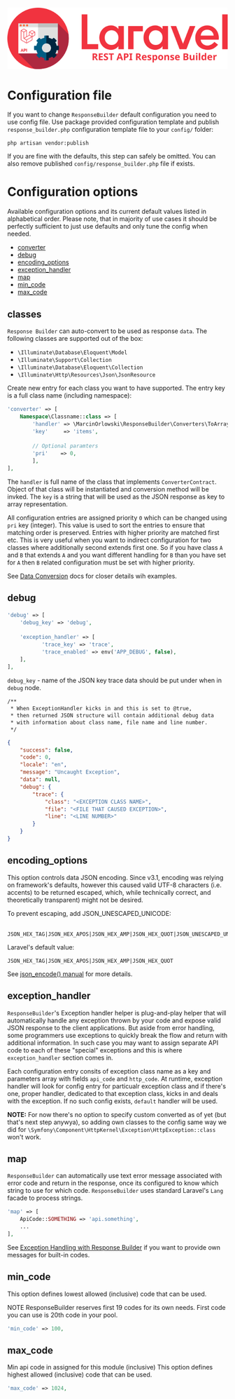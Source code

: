 ![REST API Response Builder for Laravel](img/logo.png)

# Configuration file #
 If you want to change `ResponseBuilder` default configuration you need to use config file. Use package provided configuration
 template and publish `response_builder.php` configuration template file to your `config/` folder:

    php artisan vendor:publish

 If you are fine with the defaults, this step can safely be omitted. You can also remove published `config/response_builder.php`
 file if exists.

# Configuration options #

 Available configuration options and its current default values listed in alphabetical order. Please note, that in majority
 of use cases it should be perfectly sufficient to just use defaults and only tune the config when needed.
 
 * [converter](#converter)
 * [debug](#debug)
 * [encoding_options](#encoding_options)
 * [exception_handler](#exception_handler)
 * [map](#map)
 * [min_code](#min_code)
 * [max_code](#max_code)

## classes ##
 
`Response Builder` can auto-convert to be used as response `data`. The following classes are supported out of the
box:

 * `\Illuminate\Database\Eloquent\Model`          
 * `\Illuminate\Support\Collection`               
 * `\Illuminate\Database\Eloquent\Collection`     
 * `\Illuminate\Http\Resources\Json\JsonResource` 

Create new entry for each class you want to have supported. The entry key is a full class name (including namespace):

```php
'converter' => [
    Namespace\Classname::class => [
        'handler' => \MarcinOrlowski\ResponseBuilder\Converters\ToArrayConverter::class,
        'key'     => 'items',
        
        // Optional paramters
        'pri'    => 0, 
        ],
],
```
The `handler` is full name of the class that implements `ConverterContract`. Object of that class will be instantiated
and conversion method will be invked. The `key` is a string that will be used as the JSON response as key to array representation.

All configuration entries are assigned priority `0` which can be changed using `pri` key (integer). This value is used to
sort the entries to ensure that matching order is preserved. Entries with higher priority are matched first etc. This is
very useful when you want to indirect configuration for two classes where additionally second extends first one. 
So if you have class `A` and `B` that extends `A` and you want different handling for `B` than you have set for `A` 
then `B` related configuration must be set with higher priority.

See [Data Conversion](docs.md#data-conversion) docs for closer details wih examples.
 
## debug ##

```php
'debug' => [
    'debug_key' => 'debug',

    'exception_handler' => [
           'trace_key' => 'trace',
           'trace_enabled' => env('APP_DEBUG', false),
    ],
],
```

`debug_key` - name of the JSON key trace data should be put under when in `debug` node.

	/**
	 * When ExceptionHandler kicks in and this is set to @true,
	 * then returned JSON structure will contain additional debug data
	 * with information about class name, file name and line number.
	 */

```json
{
    "success": false,
    "code": 0,
    "locale": "en",
    "message": "Uncaught Exception",
    "data": null,
    "debug": {
        "trace": {
            "class": "<EXCEPTION CLASS NAME>",
            "file": "<FILE THAT CAUSED EXCEPTION>",
            "line": "<LINE NUMBER>"
        }
    }
}
```
## encoding_options ##

 This option controls data JSON encoding. Since v3.1, encoding was relying on framework's defaults, however this
 caused valid UTF-8 characters (i.e. accents) to be returned escaped, which, while technically correct,
 and theoretically transparent) might not be desired.

 To prevent escaping, add JSON_UNESCAPED_UNICODE:
 
     JSON_HEX_TAG|JSON_HEX_APOS|JSON_HEX_AMP|JSON_HEX_QUOT|JSON_UNESCAPED_UNICODE

 Laravel's default value:
 
    JSON_HEX_TAG|JSON_HEX_APOS|JSON_HEX_AMP|JSON_HEX_QUOT

 See [json_encode() manual](http://php.net/manual/en/function.json-encode.php) for more details.

## exception_handler ##

 `ResponseBuilder`'s Exception handler helper is plug-and-play helper that will automatically handle
 any exception thrown by your code and expose valid JSON response to the client applications. But aside
 from error handling, some programmers use exceptions to quickly break the flow and return with additional
 information. In such case you may want to assign separate API code to each of these "special" exceptions
 and this is where `exception_handler` section comes in.
 
 Each configuration entry consits of exception class name as a key and parameters array with fields
 `api_code` and `http_code`. At runtime, exception handler will look for config entry for particualr
 exception class and if there's one, proper handler, dedicated to that exception class, kicks in
 and deals with the exception. If no such config exists, `default` handler will be used.

 **NOTE:** For now there's no option to specify custom converted as of yet (but that's next step anywya), 
 so adding own classes to the config same way we did for 
 `\Symfony\Component\HttpKernel\Exception\HttpException::class` won't work.

## map ##

`ResponseBuilder` can automatically use text error message associated with error code and return in the
response, once its configured to know which string to use for which code. `ResponseBuilder` uses standard
Laravel's `Lang` facade to process strings.

```php
'map' => [
	ApiCode::SOMETHING => 'api.something',
	...
],
```
	
See [Exception Handling with Response Builder](docs/exceptions.md) if you want to provide own messages for built-in codes.

## min_code ##

 This option defines lowest allowed (inclusive) code that can be used.

 NOTE ResponseBuilder reserves first 19 codes for its own needs. First code you can use is 20th code in your pool.

```php
'min_code' => 100,
```

## max_code ##

 Min api code in assigned for this module (inclusive)
 This option defines highest allowed (inclusive) code that can be used.

```php
'max_code' => 1024,
```
